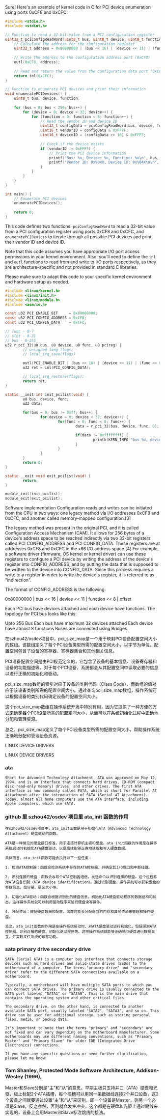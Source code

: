 Sure! Here's an example of kernel code in C for PCI device enumeration using ports 0xCF8 and 0xCFC:

```c
#include <stdio.h>
#include <stdint.h>

// Function to read a 32-bit value from a PCI configuration register
uint32_t pciConfigReadWord(uint8_t bus, uint8_t device, uint8_t function, uint8_t offset) {
    // Calculate the address for the configuration register
    uint32_t address = 0x80000000 | (bus << 16) | (device << 11) | (function << 8) | (offset & 0xFC);
    
    // Write the address to the configuration address port (0xCF8)
    outl(0xCF8, address);
    
    // Read and return the value from the configuration data port (0xCFC)
    return inl(0xCFC);
}

// Function to enumerate PCI devices and print their information
void enumeratePCIDevices() {
    uint8_t bus, device, function;
    
    for (bus = 0; bus < 256; bus++) {
        for (device = 0; device < 32; device++) {
            for (function = 0; function < 8; function++) {
                // Read the vendor ID and device ID
                uint32_t configData = pciConfigReadWord(bus, device, function, 0x00);
                uint16_t vendorID = configData & 0xFFFF;
                uint16_t deviceID = (configData >> 16) & 0xFFFF;
                
                // Check if the device exists
                if (vendorID != 0xFFFF) {
                    // Print the PCI device information
                    printf("Bus: %u, Device: %u, Function: %u\n", bus, device, function);
                    printf("Vendor ID: 0x%04X, Device ID: 0x%04X\n\n", vendorID, deviceID);
                }
            }
        }
    }
}

int main() {
    // Enumerate PCI devices
    enumeratePCIDevices();
    
    return 0;
}
```

This code defines two functions: `pciConfigReadWord` to read a 32-bit value from a PCI configuration register using ports 0xCF8 and 0xCFC, and `enumeratePCIDevices` to iterate through all possible PCI devices and print their vendor ID and device ID.

Note that this code assumes you have appropriate I/O port access permissions in your kernel environment. Also, you'll need to define the `inl` and `outl` functions to read from and write to I/O ports respectively, as they are architecture-specific and not provided in standard C libraries.

Please make sure to adapt this code to your specific kernel environment and hardware setup as needed.


```c
#include <linux/kernel.h>
#include <linux/init.h>
#include <linux/module.h>
#include <asm/io.h>

const u32 PCI_ENABLE_BIT     = 0x80000000;
const u32 PCI_CONFIG_ADDRESS = 0xCF8;
const u32 PCI_CONFIG_DATA    = 0xCFC;

// func - 0-7
// slot - 0-31
// bus - 0-255
u32 r_pci_32(u8 bus, u8 device, u8 func, u8 pcireg) {
        // unsigned long flags;
        // local_irq_save(flags)

        outl(PCI_ENABLE_BIT | (bus << 16) | (device << 11) | (func << 8) | (pcireg << 2), PCI_CONFIG_ADDRESS);
        u32 ret = inl(PCI_CONFIG_DATA);

        // local_irq_restore(flags);
        return ret;
}

static __init int init_pcilist(void) {
        u8 bus, device, func;
        u32 data;

        for(bus = 0; bus != 0xff; bus++) {
                for(device = 0; device < 32; device++) {
                        for(func = 0; func < 8; func++) {
                                data = r_pci_32(bus, device, func, 0);

                                if(data != 0xffffffff) {
                                        printk(KERN_INFO "bus %d, device %d, func %d: vendor=0x%08x\n", bus, device, func, data);
                                }
                        }
                }
        }
        return 0;
}

static __exit void exit_pcilist(void) {
        return;
}

module_init(init_pcilist);
module_exit(exit_pcilist);
```



Software implementation
Configuration reads and writes can be initiated from the CPU in two ways: one legacy method via I/O addresses 0xCF8 and 0xCFC, and another called memory-mapped configuration.[3]

The legacy method was present in the original PCI, and it is called Configuration Access Mechanism (CAM). It allows for 256 bytes of a device's address space to be reached indirectly via two 32-bit registers called PCI CONFIG_ADDRESS and PCI CONFIG_DATA. These registers are at addresses 0xCF8 and 0xCFC in the x86 I/O address space.[4] For example, a software driver (firmware, OS kernel or kernel driver) can use these registers to configure a PCI device by writing the address of the device's register into CONFIG_ADDRESS, and by putting the data that is supposed to be written to the device into CONFIG_DATA. Since this process requires a write to a register in order to write the device's register, it is referred to as "indirection".

The format of CONFIG_ADDRESS is the following:

0x80000000 | bus << 16 | device << 11 | function <<  8 | offset




Each PCI bus have devices attached and each device have functions. The topology for PCI bus looks like this:

Upto 256 Bus
Each bus have maximum 32 devices attached
Each device have atmost 8 functions
Buses are connected using Bridges


在szhou42/osdev项目中，pci_size_map是一个用于映射PCI设备配置空间大小的数组。该数组定义了每个PCI设备类型所需的配置空间大小，以字节为单位。配置空间包含了设备的寄存器、寄存器集合和其他相关信息。

PCI设备配置空间是由PCI规范定义的，它包含了设备的基本信息、设备寄存器和设备的功能描述等。对于每个PCI设备，系统都会从其配置空间中读取必要的信息以进行正确的初始化和驱动。

pci_size_map数组的索引对应于设备的类别代码（Class Code），而数组的值对应于该设备类别所需的配置空间大小。通过查询pci_size_map数组，操作系统可以根据设备的类别代码确定设备的配置空间大小。

这个pci_size_map数组在操作系统开发中特别有用，因为它提供了一种方便的方式来确定每个PCI设备所需的配置空间大小，从而可以在系统初始化过程中正确地分配和管理资源。

总之，pci_size_map定义了每个PCI设备类型所需的配置空间大小，帮助操作系统正确地分配和管理设备资源。



LINUX DEVICE DRIVERS

LINUX
DEVICE
DRIVERS


### ata 
```
Short for Advanced Technology Attachment, ATA was approved on May 12, 1994, and is an interface that connects hard drives, CD-ROM (compact disc read-only memory) drives, and other drives. The first ATA interface is now commonly called PATA, which is short for Parallel AT Attachment after the introduction of SATA (Serial AT Attachment). Today, almost all home computers use the ATA interface, including Apple computers, which use SATA.
```


### github 里 szhou42/osdev 项目里 ata_init 函数的作用
```
在szhou42/osdev项目中，ata_init函数是用于初始化ATA（Advanced Technology Attachment）硬盘驱动的函数。

ATA是一种常见的硬盘接口标准，用于连接计算机主板和硬盘。ata_init函数的作用是在操作系统启动时初始化ATA硬盘驱动，以便后续能够正确地读取和写入硬盘数据。

具体而言，ata_init函数可能会执行以下一些任务：

1. 检测ATA控制器：函数会检测系统中存在的ATA控制器，并确定其I/O端口和中断线路。

2. 识别连接的硬盘：函数会与每个ATA控制器通信，发送命令以识别连接的硬盘。这个过程称为ATA设备识别（ATA device identification）。通过识别硬盘，操作系统可以获取硬盘的参数信息，如容量、扇区大小等。

3. 初始化ATA驱动：函数会根据识别到的硬盘信息，初始化ATA硬盘驱动程序的数据结构和状态。这样操作系统就可以利用驱动程序来进行硬盘读写操作。

4. 分配资源：根据硬盘数量和配置，函数可能会分配适当的内存和其他资源来管理和操作硬盘。

总之，ata_init函数的作用是在操作系统启动时，对ATA硬盘驱动进行初始化，包括探测ATA控制器、识别连接的硬盘、初始化驱动程序等。这样操作系统就能够正确地与硬盘进行数据交互，并实现文件系统的读写功能。
```



### sata primary drive secondary drive
```
SATA (Serial ATA) is a computer bus interface that connects storage devices such as hard drives and solid-state drives (SSDs) to the motherboard of a computer. The terms "primary drive" and "secondary drive" refer to the different SATA connections available on a motherboard.

Typically, a motherboard will have multiple SATA ports to which you can connect SATA drives. The primary drive is usually connected to the SATA port labeled "SATA1" or "SATA0". This is the main drive that contains the operating system and other critical files.

The secondary drive, on the other hand, is connected to another available SATA port, usually labeled "SATA2", "SATA3", and so on. This drive can be used for additional storage, such as storing personal files, media, or backup data.

It's important to note that the terms "primary" and "secondary" are not fixed and can vary depending on the motherboard manufacturer. Some motherboards may use different naming conventions, such as "Primary Master" and "Primary Slave" for older IDE (Integrated Drive Electronics) connections.

If you have any specific questions or need further clarification, please let me know!
```



### Tom Shanley, Protected Mode Software Architecture, Addison-Wesley (1996), 



Master和Slave分别是“主”和“从”的意思。早期主板只支持并口（ATA）硬盘和光驱，板上标配2个ATA插槽，每个插槽可以用同一条数据线连接2个并口设备，这2个设备之间就要通过设置“主”和“从”来区别，即一个设备是Master，则另一个必须是Slave，反之亦然，否则就会发生冲突。这个都是在硬盘和光驱上通过跳线来实现的，设备上会用Master和Slave标注跳线的接法。
